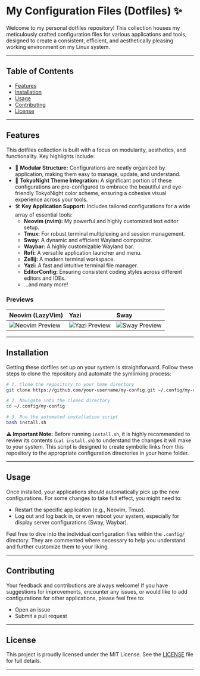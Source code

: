 # My Configuration Files (Dotfiles) ✨

Welcome to my personal dotfiles repository! This collection houses my meticulously crafted configuration files for various applications and tools, designed to create a consistent, efficient, and aesthetically pleasing working environment on my Linux system.

---

## Table of Contents

*   [Features](#features)
*   [Installation](#installation)
*   [Usage](#usage)
*   [Contributing](#contributing)
*   [License](#license)

---

## Features

This dotfiles collection is built with a focus on modularity, aesthetics, and functionality. Key highlights include:

*   🚀 **Modular Structure:** Configurations are neatly organized by application, making them easy to manage, update, and understand.
*   🌙 **TokyoNight Theme Integration:** A significant portion of these configurations are pre-configured to embrace the beautiful and eye-friendly TokyoNight color scheme, ensuring a cohesive visual experience across your tools.
*   🛠️ **Key Application Support:** Includes tailored configurations for a wide array of essential tools:
    *   **Neovim (nvim):** My powerful and highly customized text editor setup.
    *   **Tmux:** For robust terminal multiplexing and session management.
    *   **Sway:** A dynamic and efficient Wayland compositor.
    *   **Waybar:** A highly customizable Wayland bar.
    *   **Rofi:** A versatile application launcher and menu.
    *   **Zellij:** A modern terminal workspace.
    *   **Yazi:** A fast and intuitive terminal file manager.
    *   **EditorConfig:** Ensuring consistent coding styles across different editors and IDEs.
    *   ...and many more!

### Previews

| Neovim (LazyVim) | Yazi | Sway |
| :--------------- | :--- | :--- |
| ![Neovim Preview](https://placehold.co/600x400/EEE/31343C?text=Neovim+LazyVim) | ![Yazi Preview](https://placehold.co/600x400/EEE/31343C?text=Yazi) | ![Sway Preview](https://placehold.co/600x400/EEE/31343C?text=Sway) |

---

## Installation

Getting these dotfiles set up on your system is straightforward. Follow these steps to clone the repository and automate the symlinking process:

```bash
# 1. Clone the repository to your home directory
git clone https://github.com/your-username/my-config.git ~/.config/my-config

# 2. Navigate into the cloned directory
cd ~/.config/my-config

# 3. Run the automated installation script
bash install.sh
```

**⚠️ Important Note:** Before running `install.sh`, it is highly recommended to review its contents (`cat install.sh`) to understand the changes it will make to your system. This script is designed to create symbolic links from this repository to the appropriate configuration directories in your home folder.

---

## Usage

Once installed, your applications should automatically pick up the new configurations. For some changes to take full effect, you might need to:

*   Restart the specific application (e.g., Neovim, Tmux).
*   Log out and log back in, or even reboot your system, especially for display server configurations (Sway, Waybar).

Feel free to dive into the individual configuration files within the `.config/` directory. They are commented where necessary to help you understand and further customize them to your liking.

---

## Contributing

Your feedback and contributions are always welcome! If you have suggestions for improvements, encounter any issues, or would like to add configurations for other applications, please feel free to:

*   Open an issue
*   Submit a pull request

---

## License

This project is proudly licensed under the MIT License. See the [LICENSE](LICENSE) file for full details.

---
